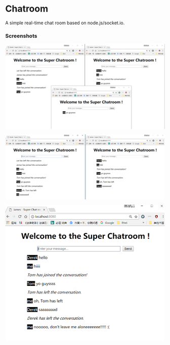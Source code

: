 # Chatroom
A simple real-time chat room based on node.js/socket.io.

### Screenshots
![Screenshot](screenshot/1.png)

![Screenshot](screenshot/2.png)

![Screenshot](screenshot/3.png)

